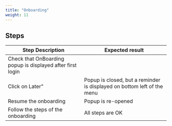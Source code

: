 ```yaml
---
title: "Onboarding"
weight: 11
---
```

## Steps
| Step Description | Expected result |
| ----- | ----- |
| Check that OnBoarding popup is displayed after first login |  |
| Click on Later" | Popup is closed, but a reminder is displayed on bottom left of the menu |
| Resume the onboarding | Popup is re-opened |
| Follow the steps of the onboarding | All steps are OK |
